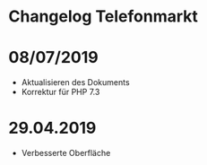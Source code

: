# Changelog Telefonmarkt

# 08/07/2019

- Aktualisieren des Dokuments
- Korrektur für PHP 7.3

# 29.04.2019

- Verbesserte Oberfläche
